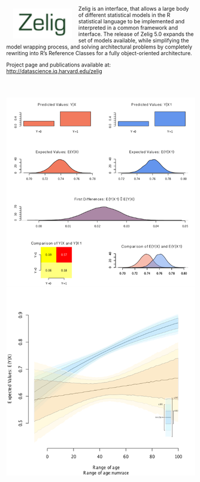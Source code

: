 <a href="http://datascience.iq.harvard.edu/zelig"><img src="images/zelig-small.png" align="left" height="80" vspace="8" hspace="18"></a>

Zelig is an interface, that allows a large body of different statistical models in the R statistical language to be implemented and interpreted in a common framework and interface.  The release of Zelig 5.0 expands the set of models available, while simplifying the model wrapping process, and solving architectural problems by completely rewriting into R’s Reference Classes for a fully object-oriented architecture.


Project page and publications available at: 
http://datascience.iq.harvard.edu/zelig

<br><br>

![Example Page](images/gr1.png)
![Example Page](images/gr3.png)